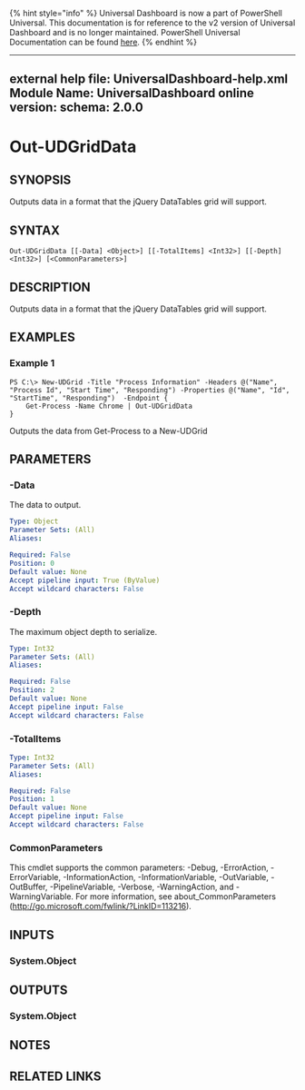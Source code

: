 ﻿{% hint style="info" %}
Universal Dashboard is now a part of PowerShell Universal. This documentation is for reference to the v2 version of Universal Dashboard and is no longer maintained. PowerShell Universal Documentation can be found [here](https://docs.ironmansoftware.com).
{% endhint %}


---
external help file: UniversalDashboard-help.xml
Module Name: UniversalDashboard
online version: 
schema: 2.0.0
---

# Out-UDGridData

## SYNOPSIS
Outputs data in a format that the jQuery DataTables grid will support.

## SYNTAX

```
Out-UDGridData [[-Data] <Object>] [[-TotalItems] <Int32>] [[-Depth] <Int32>] [<CommonParameters>]
```

## DESCRIPTION
Outputs data in a format that the jQuery DataTables grid will support.

## EXAMPLES

### Example 1
```
PS C:\> New-UDGrid -Title "Process Information" -Headers @("Name", "Process Id", "Start Time", "Responding") -Properties @("Name", "Id", "StartTime", "Responding")  -Endpoint {
    Get-Process -Name Chrome | Out-UDGridData
}
```

Outputs the data from Get-Process to a New-UDGrid

## PARAMETERS

### -Data
The data to output.

```yaml
Type: Object
Parameter Sets: (All)
Aliases: 

Required: False
Position: 0
Default value: None
Accept pipeline input: True (ByValue)
Accept wildcard characters: False
```

### -Depth
The maximum object depth to serialize.

```yaml
Type: Int32
Parameter Sets: (All)
Aliases: 

Required: False
Position: 2
Default value: None
Accept pipeline input: False
Accept wildcard characters: False
```

### -TotalItems
```yaml
Type: Int32
Parameter Sets: (All)
Aliases: 

Required: False
Position: 1
Default value: None
Accept pipeline input: False
Accept wildcard characters: False
```

### CommonParameters
This cmdlet supports the common parameters: -Debug, -ErrorAction, -ErrorVariable, -InformationAction, -InformationVariable, -OutVariable, -OutBuffer, -PipelineVariable, -Verbose, -WarningAction, and -WarningVariable. For more information, see about_CommonParameters (http://go.microsoft.com/fwlink/?LinkID=113216).

## INPUTS

### System.Object

## OUTPUTS

### System.Object

## NOTES

## RELATED LINKS



